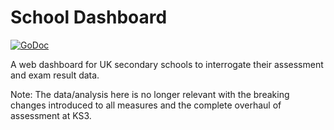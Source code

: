 # School Dashboard

[![GoDoc](https://godoc.org/github.com/andrewcharlton/school-dashboard?status.svg)](https://godoc.org/github.com/andrewcharlton/school-dashboard)

A web dashboard for UK secondary schools to interrogate their assessment
and exam result data.

Note: The data/analysis here is no longer relevant with the breaking changes introduced to all measures and the complete overhaul of assessment at KS3.

